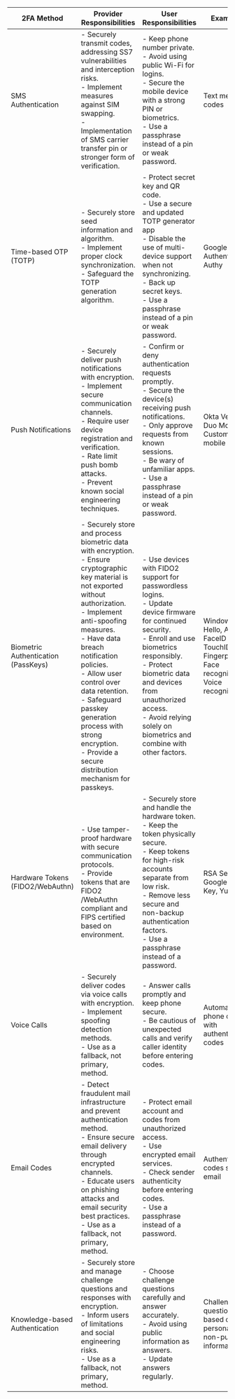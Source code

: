 |2FA Method|Provider Responsibilities|User Responsibilities|Examples|
|---|---|---|---|
|SMS Authentication|- Securely transmit codes, addressing SS7 vulnerabilities and interception risks.<br>- Implement measures against SIM swapping. <br>- Implementation of SMS carrier transfer pin or stronger form of verification.|- Keep phone number private.<br>- Avoid using public Wi-Fi for logins.<br>- Secure the mobile device with a strong PIN or biometrics.<br>- Use a passphrase instead of a pin or weak password.|Text message codes|
|Time-based OTP (TOTP)|- Securely store seed information and algorithm.<br>- Implement proper clock synchronization.<br>- Safeguard the TOTP generation algorithm.|- Protect secret key and QR code.<br>- Use a secure and updated TOTP generator app<br>- Disable the use of multi-device support when not synchronizing.<br>- Back up secret keys.<br>- Use a passphrase instead of a pin or weak password.|Google Authenticator, Authy|
|Push Notifications|- Securely deliver push notifications with encryption.<br>- Implement secure communication channels.<br>- Require user device registration and verification.<br>- Rate limit push bomb attacks.<br>- Prevent known social engineering techniques.|- Confirm or deny authentication requests promptly.<br>- Secure the device(s) receiving push notifications.<br>- Only approve requests from known sessions.<br>- Be wary of unfamiliar apps.<br>- Use a passphrase instead of a pin or weak password.|Okta Verify, Duo Mobile, Custom mobile apps|
|Biometric Authentication (PassKeys)|- Securely store and process biometric data with encryption.<br>- Ensure cryptographic key material is not exported without authorization.<br>- Implement anti-spoofing measures.<br>- Have data breach notification policies.<br>- Allow user control over data retention.<br>- Safeguard passkey generation process with strong encryption.<br>- Provide a secure distribution mechanism for passkeys.|- Use devices with FIDO2 support for passwordless logins.<br>- Update device firmware for continued security.<br>- Enroll and use biometrics responsibly.<br>- Protect biometric data and devices from unauthorized access.<br>- Avoid relying solely on biometrics and combine with other factors.|Windows Hello, Apple FaceID and TouchID, Fingerprint, Face recognition, Voice recognition|
|Hardware Tokens (FIDO2/WebAuthn)|- Use tamper-proof hardware with secure communication protocols.<br>- Provide tokens that are FIDO2 /WebAuthn compliant and FIPS certified based on environment.|- Securely store and handle the hardware token.<br>- Keep the token physically secure.<br>- Keep tokens for high-risk accounts separate from low risk.<br>- Remove less secure and non-backup authentication factors.<br>- Use a passphrase instead of a password.|RSA SecurID, Google Titan Key, YubiKey|
|Voice Calls|- Securely deliver codes via voice calls with encryption.<br>- Implement spoofing detection methods.<br>- Use as a fallback, not primary, method.|- Answer calls promptly and keep phone secure.<br>- Be cautious of unexpected calls and verify caller identity before entering codes.|Automated phone calls with authentication codes|
|Email Codes|- Detect fraudulent mail infrastructure and prevent authentication method.<br>- Ensure secure email delivery through encrypted channels.<br>- Educate users on phishing attacks and email security best practices.<br>- Use as a fallback, not primary, method.|- Protect email account and codes from unauthorized access.<br>- Use encrypted email services.<br>- Check sender authenticity before entering codes.<br>- Use a passphrase instead of a password.|Authentication codes sent via email|
|Knowledge-based Authentication|- Securely store and manage challenge questions and responses with encryption.<br>- Inform users of limitations and social engineering risks.<br>- Use as a fallback, not primary, method.|- Choose challenge questions carefully and answer accurately.<br>- Avoid using public information as answers.<br>- Update answers regularly.|Challenge questions based on personal or non-public information|